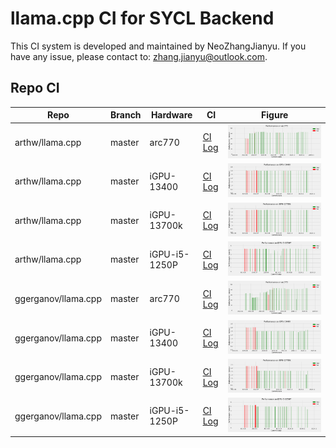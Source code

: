 # llama.cpp CI for SYCL Backend

This CI system is developed and maintained by NeoZhangJianyu. If you have any issue, please contact to: [zhang.jianyu@outlook.com](zhang.jianyu@outlook.com).

## Repo CI

|Repo|Branch|Hardware|CI|Figure|
|-|-|-|-|-|
|arthw/llama.cpp|master|arc770|[CI Log](./arthw-llama.cpp/master/arc770/README.md)|![Performance](./arthw-llama.cpp/master/arc770/perf.png)|
|arthw/llama.cpp|master|iGPU-13400|[CI Log](./arthw-llama.cpp/master/iGPU-13400/README.md)|![Performance](./arthw-llama.cpp/master/iGPU-13400/perf.png)|
|arthw/llama.cpp|master|iGPU-13700k|[CI Log](./arthw-llama.cpp/master/iGPU-13700k/README.md)|![Performance](./arthw-llama.cpp/master/iGPU-13700k/perf.png)|
|arthw/llama.cpp|master|iGPU-i5-1250P|[CI Log](./arthw-llama.cpp/master/iGPU-i5-1250P/README.md)|![Performance](./arthw-llama.cpp/master/iGPU-i5-1250P/perf.png)|
|ggerganov/llama.cpp|master|arc770|[CI Log](./ggerganov-llama.cpp/master/arc770/README.md)|![Performance](./ggerganov-llama.cpp/master/arc770/perf.png)|
|ggerganov/llama.cpp|master|iGPU-13400|[CI Log](./ggerganov-llama.cpp/master/iGPU-13400/README.md)|![Performance](./ggerganov-llama.cpp/master/iGPU-13400/perf.png)|
|ggerganov/llama.cpp|master|iGPU-13700k|[CI Log](./ggerganov-llama.cpp/master/iGPU-13700k/README.md)|![Performance](./ggerganov-llama.cpp/master/iGPU-13700k/perf.png)|
|ggerganov/llama.cpp|master|iGPU-i5-1250P|[CI Log](./ggerganov-llama.cpp/master/iGPU-i5-1250P/README.md)|![Performance](./ggerganov-llama.cpp/master/iGPU-i5-1250P/perf.png)|
